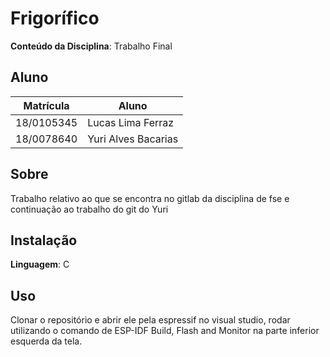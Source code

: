 # Frigorífico

**Conteúdo da Disciplina**: Trabalho Final<br>

## Aluno
| Matrícula   |         Aluno          |
| ----------- | ---------------------- |
| 18/0105345  |  Lucas Lima Ferraz     |
| 18/0078640  |  Yuri Alves Bacarias   |

## Sobre 
Trabalho relativo ao que se encontra no gitlab da disciplina de fse e continuação ao trabalho do git do Yuri 
## Instalação 
**Linguagem**: C<br>

## Uso 
Clonar o repositório e abrir ele pela espressif no visual studio, rodar utilizando o comando de ESP-IDF Build, Flash and Monitor na parte inferior esquerda da tela.

